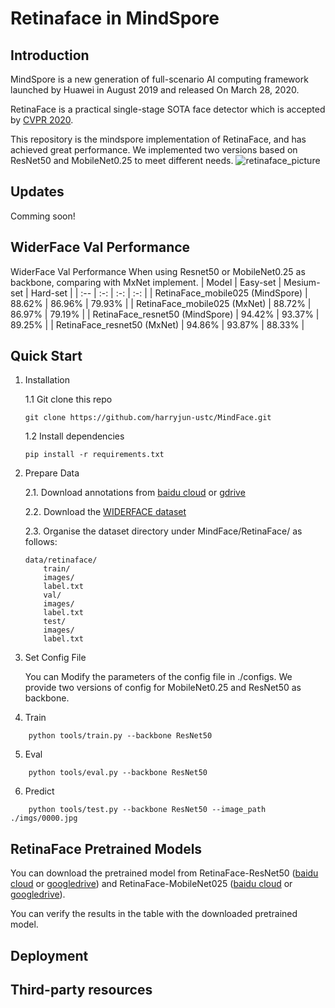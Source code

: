# Retinaface in MindSpore


## Introduction
MindSpore is a new generation of full-scenario AI computing framework launched by Huawei in August 2019 and released On March 28, 2020.

RetinaFace is a practical single-stage SOTA face detector which is accepted by [CVPR 2020](https://openaccess.thecvf.com/content_CVPR_2020/html/Deng_RetinaFace_Single-Shot_Multi-Level_Face_Localisation_in_the_Wild_CVPR_2020_paper.html). 


This repository is the mindspore implementation of RetinaFace, and has achieved great performance. We implemented two versions based on ResNet50 and MobileNet0.25 to meet different needs.
![retinaface_picture](https://camo.githubusercontent.com/a3fa0edd910b60f94085b14fa1a171bfa30bfea7b9591ca7a380565e4e581b80/68747470733a2f2f696e7369676874666163652e61692f6173736574732f696d672f6769746875622f31313531334430352e6a7067)

## Updates
Comming soon!


  
## WiderFace Val Performance

WiderFace Val Performance When using Resnet50 or MobileNet0.25 as backbone, comparing with MxNet implement.
| Model | Easy-set | Mesium-set | Hard-set |
| :-- | :-: | :-: | :-: |
| RetinaFace_mobile025 (MindSpore) | 88.62% | 86.96% | 79.93% |
| RetinaFace_mobile025 (MxNet) | 88.72% | 86.97% | 79.19% |
| RetinaFace_resnet50 (MindSpore) | 94.42% | 93.37% | 89.25% |
| RetinaFace_resnet50 (MxNet) | 94.86% | 93.87% | 88.33% |



## Quick Start
1. Installation

    1.1 Git clone this repo

    ```
    git clone https://github.com/harryjun-ustc/MindFace.git
    ```

    1.2 Install dependencies

    ```
    pip install -r requirements.txt
    ```
    
2. Prepare Data

    2.1. Download annotations from [baidu cloud](link) or [gdrive](link)

    2.2. Download the [WIDERFACE dataset](http://shuoyang1213.me/WIDERFACE/)

    2.3. Organise the dataset directory under MindFace/RetinaFace/ as follows:
    ```
    data/retinaface/
        train/
        images/
        label.txt
        val/
        images/
        label.txt
        test/
        images/
        label.txt
    ```
3. Set Config File

    You can Modify the parameters of the config file in ./configs.
    We provide two versions of config for MobileNet0.25 and ResNet50 as backbone.

4. Train
```
    python tools/train.py --backbone ResNet50
```

5. Eval
```
    python tools/eval.py --backbone ResNet50
```

6. Predict
```
    python tools/test.py --backbone ResNet50 --image_path ./imgs/0000.jpg
```



## RetinaFace Pretrained Models
You can download the pretrained model from RetinaFace-ResNet50 ([baidu cloud](link) or [googledrive](link)) and  RetinaFace-MobileNet025 ([baidu cloud](link) or [googledrive](link)). 

You can verify the results in the table with the downloaded pretrained model.


## Deployment

## 

## Third-party resources

